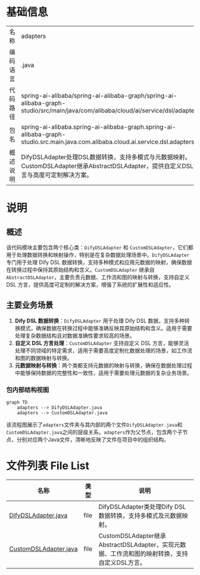 # 基础信息

|      |      |
|------|------|
| 名称 | adapters |
| 编码语言 | .java |
| 代码路径 | spring-ai-alibaba/spring-ai-alibaba-graph/spring-ai-alibaba-graph-studio/src/main/java/com/alibaba/cloud/ai/service/dsl/adapters |
| 包名 | spring-ai-alibaba.spring-ai-alibaba-graph.spring-ai-alibaba-graph-studio.src.main.java.com.alibaba.cloud.ai.service.dsl.adapters |
| 概述说明 | DifyDSLAdapter处理DSL数据转换，支持多模式与元数据映射。CustomDSLAdapter继承AbstractDSLAdapter，提供自定义DSL方言与高度可定制解决方案。 |

# 说明

## 概述
该代码模块主要包含两个核心类：`DifyDSLAdapter` 和 `CustomDSLAdapter`，它们都用于处理数据转换和映射操作，特别是在复杂数据处理场景中。`DifyDSLAdapter` 专门用于处理 Dify DSL 数据转换，支持多种模式和应用元数据的映射，确保数据在转换过程中保持其原始结构和含义。`CustomDSLAdapter` 继承自 `AbstractDSLAdapter`，主要负责元数据、工作流和图的映射与转换，支持自定义 DSL 方言，提供高度可定制的解决方案，增强了系统的扩展性和适应性。

## 主要业务场景
1. **Dify DSL 数据转换**：`DifyDSLAdapter` 用于处理 Dify DSL 数据，支持多种转换模式，确保数据在转换过程中能够准确反映其原始结构和含义。适用于需要处理复杂数据结构且对数据准确性要求较高的场景。
2. **自定义 DSL 方言处理**：`CustomDSLAdapter` 支持自定义 DSL 方言，能够灵活处理不同领域的特定需求，适用于需要高度定制化数据处理的场景，如工作流和图的数据映射与转换。
3. **元数据映射与转换**：两个类都支持元数据的映射与转换，确保在数据处理过程中能够保持数据的完整性和一致性，适用于需要处理元数据的复杂业务场景。


### 包内部结构视图

```mermaid
graph TD
    adapters --> DifyDSLAdapter.java
    adapters --> CustomDSLAdapter.java
```

该流程图展示了`adapters`文件夹与其内部的两个文件`DifyDSLAdapter.java`和`CustomDSLAdapter.java`之间的层级关系。`adapters`作为父节点，包含两个子节点，分别对应两个Java文件，清晰地反映了文件在项目中的组织结构。

# 文件列表 File List

| 名称   | 类型  | 说明 |
|-------|------|-------------|
| [DifyDSLAdapter.java](DifyDSLAdapter.md) | file | DifyDSLAdapter类处理Dify DSL数据转换，支持多模式及元数据映射。 |
| [CustomDSLAdapter.java](CustomDSLAdapter.md) | file | CustomDSLAdapter继承AbstractDSLAdapter，实现元数据、工作流和图的映射转换，支持自定义DSL方言。 |


